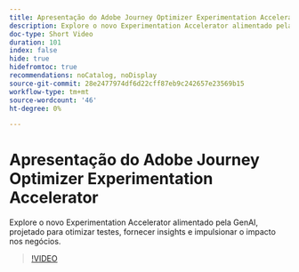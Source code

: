 ```yaml
---
title: Apresentação do Adobe Journey Optimizer Experimentation Accelerator
description: Explore o novo Experimentation Accelerator alimentado pela GenAI, projetado para otimizar testes, fornecer insights e impulsionar o impacto nos negócios.
doc-type: Short Video
duration: 101
index: false
hide: true
hidefromtoc: true
recommendations: noCatalog, noDisplay
source-git-commit: 28e2477974df6d22cff87eb9c242657e23569b15
workflow-type: tm+mt
source-wordcount: '46'
ht-degree: 0%

---
```



# Apresentação do Adobe Journey Optimizer Experimentation Accelerator

Explore o novo Experimentation Accelerator alimentado pela GenAI, projetado para otimizar testes, fornecer insights e impulsionar o impacto nos negócios.

<!-- 62_S531_3442531_100_introducing-the-adobe-journey-optimizer-experimentation-accelerator -->
>[!VIDEO](https://video.tv.adobe.com/v/3458230/?learn=on&enablevpops=true)
